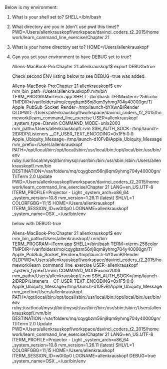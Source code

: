 
Below is my environment:

1) What is your shell set to?   SHELL=/bin/bash
    
2) What directory are you in (don't use pwd this time)?   PWD=/Users/allenkrauskopf/workspace/davinci_coders_t2_2015/homework/learn_command_line_exercise/Chapter 21

3) What is your home directory set to?   HOME=/Users/allenkrauskopf

4) Can you set your environment to have DEBUG set to true?

    Allens-MacBook-Pro:Chapter 21 allenkrauskopf$ export DEBUG=true
    
   Check second ENV listing below to see DEBUG=true was added.


    Allens-MacBook-Pro:Chapter 21 allenkrauskopf$ env
    rvm_bin_path=/Users/allenkrauskopf/.rvm/bin
    TERM_PROGRAM=iTerm.app
    SHELL=/bin/bash
    TERM=xterm-256color
    TMPDIR=/var/folders/mq/cqygbzm56nj8qm9yhmg704y40000gn/T/
    Apple_PubSub_Socket_Render=/tmp/launch-bYXwnB/Render
    OLDPWD=/Users/allenkrauskopf/workspace/davinci_coders_t2_2015/homework/learn_command_line_exercise
    USER=allenkrauskopf
    _system_type=Darwin
    COMMAND_MODE=unix2003
    rvm_path=/Users/allenkrauskopf/.rvm
    SSH_AUTH_SOCK=/tmp/launch-2lDRDP/Listeners
    __CF_USER_TEXT_ENCODING=0x1F5:0:0
    Apple_Ubiquity_Message=/tmp/launch-d10FvB/Apple_Ubiquity_Message
    rvm_prefix=/Users/allenkrauskopf
    PATH=/opt/local/bin:/opt/local/sbin:/usr/local/bin:/opt/local/bin:/usr/bin/env ruby:/usr/local/mysql/bin/mysql:/usr/bin:/bin:/usr/sbin:/sbin:/Users/allenkrauskopf/.rvm/bin
    DESTINATION=/var/folders/mq/cqygbzm56nj8qm9yhmg704y40000gn/T/iTerm 2.0 Update
    PWD=/Users/allenkrauskopf/workspace/davinci_coders_t2_2015/homework/learn_command_line_exercise/Chapter 21
    LANG=en_US.UTF-8
    ITERM_PROFILE=Projector - Light
    _system_arch=x86_64
    _system_version=10.8
    rvm_version=1.26.11 (latest)
    SHLVL=1
    COLORFGBG=11;15
    HOME=/Users/allenkrauskopf
    ITERM_SESSION_ID=w0t0p0
    LOGNAME=allenkrauskopf
    _system_name=OSX
    _=/usr/bin/env
    
   below with DEBUG-true
   
    Allens-MacBook-Pro:Chapter 21 allenkrauskopf$ env
    rvm_bin_path=/Users/allenkrauskopf/.rvm/bin
    TERM_PROGRAM=iTerm.app
    SHELL=/bin/bash
    TERM=xterm-256color
    TMPDIR=/var/folders/mq/cqygbzm56nj8qm9yhmg704y40000gn/T/
    Apple_PubSub_Socket_Render=/tmp/launch-bYXwnB/Render
    OLDPWD=/Users/allenkrauskopf/workspace/davinci_coders_t2_2015/homework/learn_command_line_exercise
    USER=allenkrauskopf
    _system_type=Darwin
    COMMAND_MODE=unix2003
    rvm_path=/Users/allenkrauskopf/.rvm
    SSH_AUTH_SOCK=/tmp/launch-2lDRDP/Listeners
    __CF_USER_TEXT_ENCODING=0x1F5:0:0
    Apple_Ubiquity_Message=/tmp/launch-d10FvB/Apple_Ubiquity_Message
    rvm_prefix=/Users/allenkrauskopf
    PATH=/opt/local/bin:/opt/local/sbin:/usr/local/bin:/opt/local/bin:/usr/bin/env ruby:/usr/local/mysql/bin/mysql:/usr/bin:/bin:/usr/sbin:/sbin:/Users/allenkrauskopf/.rvm/bin
    DESTINATION=/var/folders/mq/cqygbzm56nj8qm9yhmg704y40000gn/T/iTerm 2.0 Update
    PWD=/Users/allenkrauskopf/workspace/davinci_coders_t2_2015/homework/learn_command_line_exercise/Chapter 21
    LANG=en_US.UTF-8
    ITERM_PROFILE=Projector - Light
    _system_arch=x86_64
    _system_version=10.8
    rvm_version=1.26.11 (latest)
    SHLVL=1
    COLORFGBG=11;15
    HOME=/Users/allenkrauskopf
    ITERM_SESSION_ID=w0t0p0
    LOGNAME=allenkrauskopf
    DEBUG=true
    _system_name=OSX
    _=/usr/bin/env
    
